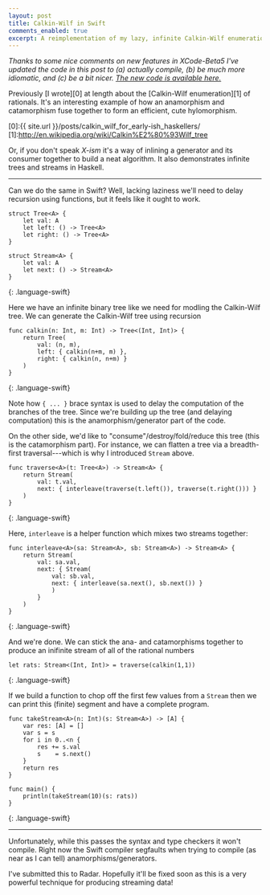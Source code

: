 ```yaml
---
layout: post
title: Calkin-Wilf in Swift
comments_enabled: true
excerpt: A reimplementation of my lazy, infinite Calkin-Wilf enumeration of rationals post in Swift. Some commentary here talks about how to make heavily self-recursive data types compile in early betas of Swift.
---
```


*Thanks to some nice comments on new features in XCode-Beta5 I've
 updated the code in this post to (a) actually compile, (b) be much
 more idiomatic, and (c) be a bit nicer.
 [The new code is available here.][available-here]*

[available-here]:https://github.com/tel/tel.github.io/blob/ccdc3b8ccf7b1feca3ede5ee83f7f5f16df85a30/public/code/Swift/CalkinWilf.swift

Previously [I wrote][0] at length about the
[Calkin-Wilf enumeration][1] of rationals. It's an interesting example
of how an anamorphism and catamorphism fuse together to form an
efficient, cute hylomorphism.

[0]:{{ site.url }}/posts/calkin_wilf_for_early-ish_haskellers/
[1]:http://en.wikipedia.org/wiki/Calkin%E2%80%93Wilf_tree

Or, if you don't speak *X-ism* it's a way of inlining a generator and
its consumer together to build a neat algorithm. It also demonstrates
infinite trees and streams in Haskell.

---

Can we do the same in Swift? Well, lacking laziness we'll need to
delay recursion using functions, but it feels like it ought to work.

~~~
struct Tree<A> {
    let val: A
    let left: () -> Tree<A>
    let right: () -> Tree<A>
}

struct Stream<A> {
    let val: A
    let next: () -> Stream<A>
}
~~~
{: .language-swift}

Here we have an infinite binary tree like we need for modling the
Calkin-Wilf tree. We can generate the Calkin-Wilf tree using recursion

~~~
func calkin(n: Int, m: Int) -> Tree<(Int, Int)> {
    return Tree(
        val: (n, m),
        left: { calkin(n+m, m) },
        right: { calkin(n, n+m) }
    )
}
~~~
{: .language-swift}

Note how `{ ... }` brace syntax is used to delay the computation of
the branches of the tree. Since we're building up the tree (and
delaying computation) this is the anamorphism/generator part of the
code.

On the other side, we'd like to "consume"/destroy/fold/reduce this
tree (this is the catamorphism part). For instance, we can flatten a
tree via a breadth-first traversal---which is why I introduced
`Stream` above.

~~~
func traverse<A>(t: Tree<A>) -> Stream<A> {
    return Stream(
        val: t.val,
        next: { interleave(traverse(t.left()), traverse(t.right())) }
    )
}
~~~
{: .language-swift}

Here, `interleave` is a helper function which mixes two streams
together:

~~~
func interleave<A>(sa: Stream<A>, sb: Stream<A>) -> Stream<A> {
    return Stream(
        val: sa.val,
        next: { Stream(
            val: sb.val,
            next: { interleave(sa.next(), sb.next()) }
            )
        }
    )
}
~~~
{: .language-swift}

And we're done. We can stick the ana- and catamorphisms together to
produce an inifinite stream of all of the rational numbers

~~~
let rats: Stream<(Int, Int)> = traverse(calkin(1,1))
~~~
{: .language-swift}

If we build a function to chop off the first few values from a
`Stream` then we can print this (finite) segment and have a complete
program.

~~~
func takeStream<A>(n: Int)(s: Stream<A>) -> [A] {
    var res: [A] = []
    var s = s
    for i in 0..<n {
        res += s.val
        s    = s.next()
    }
    return res
}

func main() {
    println(takeStream(10)(s: rats))
}
~~~
{: .language-swift}

---

Unfortunately, while this passes the syntax and type checkers it won't
compile. Right now the Swift compiler segfaults when trying to compile
(as near as I can tell) anamorphisms/generators.

I've submitted this to Radar. Hopefully it'll be fixed soon as this is
a very powerful technique for producing streaming data!
